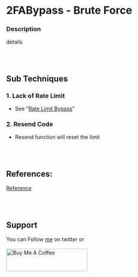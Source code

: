 # 2FABypass - Brute Force

### Description
details

<br>&nbsp;
## Sub Techniques
### 1. Lack of Rate Limit
- See "[Rate Limit Bypass](https://github.com/NafisiAslH/KnowledgeSharing/tree/main/CyberSecurity/Web/Methodology/CheatSheets/RateLimitBypass)"
### 2. Resend Code
- Resend function will reset the limit

<br>&nbsp;
## References:
[Reference](link)</br>

<br>&nbsp;
## Support
You can Follow [me](https://twitter.com/MeAsHacker_HNA) on twitter or
<br><br><a href="https://www.buymeacoffee.com/NafisiAslH" target="_blank"><img src="https://cdn.buymeacoffee.com/buttons/v2/default-yellow.png" alt="Buy Me A Coffee" style="height: 60px !important;width: 217px !important;" ></a>
